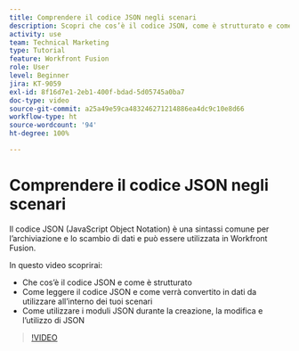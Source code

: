 ```yaml
---
title: Comprendere il codice JSON negli scenari
description: Scopri che cos’è il codice JSON, come è strutturato e come verrà tradotto in dati da utilizzare all’interno dei tuoi scenari in  [!DNL Adobe Workfront Fusion].
activity: use
team: Technical Marketing
type: Tutorial
feature: Workfront Fusion
role: User
level: Beginner
jira: KT-9059
exl-id: 8f16d7e1-2eb1-400f-bdad-5d05745a0ba7
doc-type: video
source-git-commit: a25a49e59ca483246271214886ea4dc9c10e8d66
workflow-type: ht
source-wordcount: '94'
ht-degree: 100%

---
```


# Comprendere il codice JSON negli scenari

Il codice JSON (JavaScript Object Notation) è una sintassi comune per l’archiviazione e lo scambio di dati e può essere utilizzata in Workfront Fusion.

In questo video scoprirai:

* Che cos’è il codice JSON e come è strutturato
* Come leggere il codice JSON e come verrà convertito in dati da utilizzare all’interno dei tuoi scenari
* Come utilizzare i moduli JSON durante la creazione, la modifica e l’utilizzo di JSON

>[!VIDEO](https://video.tv.adobe.com/v/335300/?quality=12&learn=on)
